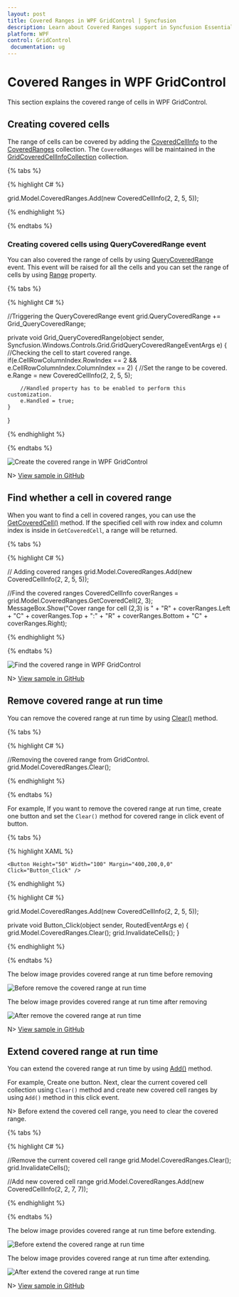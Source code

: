 ```yaml
---
layout: post
title: Covered Ranges in WPF GridControl | Syncfusion
description: Learn about Covered Ranges support in Syncfusion Essential Studio WPF GridControl, its elements and more details.
platform: WPF
control: GridControl
 documentation: ug
---
```


# Covered Ranges in WPF GridControl

This section explains the covered range of cells in WPF GridControl.

## Creating covered cells

The range of cells can be covered by adding the [CoveredCellInfo](https://help.syncfusion.com/cr/wpf/Syncfusion.UI.Xaml.CellGrid.CoveredCellInfo.html) to the [CoveredRanges](https://help.syncfusion.com/cr/wpf/Syncfusion.Windows.Controls.Grid.GridModel.html#Syncfusion_Windows_Controls_Grid_GridModel_CoveredRanges) collection. The `CoveredRanges` will be maintained in the [GridCoveredCellInfoCollection](https://help.syncfusion.com/cr/wpf/Syncfusion.Windows.Controls.Grid.GridCoveredCellInfoCollection.html) collection.

{% tabs %}

{% highlight C# %}

grid.Model.CoveredRanges.Add(new CoveredCellInfo(2, 2, 5, 5));

{% endhighlight %}

{% endtabs %}

### Creating covered cells using QueryCoveredRange event

You can also covered the range of cells by using [QueryCoveredRange](https://help.syncfusion.com/cr/wpf/Syncfusion.Windows.Controls.Grid.GridControlBase.html) event. This event will be raised for all the cells and you can set the range of cells by using [Range](https://help.syncfusion.com/cr/wpf/Syncfusion.Windows.Controls.Grid.GridQueryCoveredRangeEventArgs.html#Syncfusion_Windows_Controls_Grid_GridQueryCoveredRangeEventArgs_Range) property.

{% tabs %}

{% highlight C# %}

//Triggering the QueryCoveredRange event
grid.QueryCoveredRange += Grid_QueryCoveredRange;

private void Grid_QueryCoveredRange(object sender, Syncfusion.Windows.Controls.Grid.GridQueryCoveredRangeEventArgs e)
{
    //Checking the cell to start covered range.
    if(e.CellRowColumnIndex.RowIndex == 2 && e.CellRowColumnIndex.ColumnIndex == 2)
    {
        //Set the range to be covered.
        e.Range = new CoveredCellInfo(2, 2, 5, 5);

        //Handled property has to be enabled to perform this customization.
        e.Handled = true;
    }
}

{% endhighlight %}

{% endtabs %}

![Create the covered range in WPF GridControl](Coveredranges_images/wpf-gridcontrol-coveredcells.png)

N> [View sample in GitHub](https://github.com/SyncfusionExamples/wpf-gridcontrol-coveredcells)

## Find whether a cell in covered range

When you want to find a cell in covered ranges, you can use the [GetCoveredCell()](https://help.syncfusion.com/cr/wpf/Syncfusion.Windows.Controls.Grid.GridCoveredCellInfoCollection.html#Syncfusion_Windows_Controls_Grid_GridCoveredCellInfoCollection_GetCoveredCell_System_Int32_System_Int32_) method. If the specified cell with row index and column index is inside in `GetCoveredCell`, a range will be returned.

{% tabs %}

{% highlight C# %}

// Adding covered ranges
grid.Model.CoveredRanges.Add(new CoveredCellInfo(2, 2, 5, 5));

//Find the covered ranges
CoveredCellInfo coverRanges = grid.Model.CoveredRanges.GetCoveredCell(2, 3);
MessageBox.Show("Cover range for cell (2,3) is " + "R" + coverRanges.Left + "C" + coverRanges.Top + ":" + "R" + coverRanges.Bottom + "C" + coverRanges.Right);

{% endhighlight %}

{% endtabs %}

![Find the covered range in WPF GridControl](Coveredranges_images/wpf-gridcontrol-findrange.png)

N> [View sample in GitHub](https://github.com/SyncfusionExamples/wpf-gridcontrol-coveredcells)

## Remove covered range at run time

You can remove the covered range at run time by using [Clear()](https://help.syncfusion.com/cr/wpf/Syncfusion.UI.Xaml.CellGrid.CellSpanInfoCollection-1.html#Syncfusion_UI_Xaml_CellGrid_CellSpanInfoCollection_1_Clear) method.

{% tabs %}

{% highlight C# %}

//Removing the covered range from GridControl.
grid.Model.CoveredRanges.Clear();

{% endhighlight %}

{% endtabs %}

For example, If you want to remove the covered range at run time, create one button and set the `Clear()` method for covered range in click event of button.

{% tabs %}

{% highlight XAML %}

<Grid>
    <syncfusion:GridControl Name="grid" Margin="10,20,0,0" />
    
    <Button Height="50" Width="100" Margin="400,200,0,0" Click="Button_Click" />
</Grid>

{% endhighlight %}

{% highlight C# %}

grid.Model.CoveredRanges.Add(new CoveredCellInfo(2, 2, 5, 5));

private void Button_Click(object sender, RoutedEventArgs e)
{
    grid.Model.CoveredRanges.Clear();
    grid.InvalidateCells();
}

{% endhighlight %}

{% endtabs %}

The below image provides covered range at run time before removing

![Before remove the covered range at run time](Coveredranges_images/wpf-gridcontrol-beforeclearrange.png)

The below image provides covered range at run time after removing

![After remove the covered range at run time](Coveredranges_images/wpf-gridcontrol-afterclearrange.png)

N> [View sample in GitHub](https://github.com/SyncfusionExamples/wpf-gridcontrol-coveredcells)

## Extend covered range at run time

You can extend the covered range at run time by using [Add()](https://help.syncfusion.com/cr/wpf/Syncfusion.UI.Xaml.CellGrid.CellSpanInfoCollection-1.html#Syncfusion_UI_Xaml_CellGrid_CellSpanInfoCollection_1_Add__0_) method.

For example, Create one button. Next, clear the current covered cell collection using `Clear()` method and create new covered cell ranges by using `Add()` method in this click event.

N> Before extend the covered cell range, you need to clear the covered range.

{% tabs %}

{% highlight C# %}

//Remove the current covered cell range
grid.Model.CoveredRanges.Clear();
grid.InvalidateCells();

//Add new covered cell range
grid.Model.CoveredRanges.Add(new CoveredCellInfo(2, 2, 7, 7));

{% endhighlight %}

{% endtabs %}

The below image provides covered range at run time before extending.

![Before extend the covered range at run time](Coveredranges_images/wpf-gridcontrol-beforeextend.png)

The below image provides covered range at run time after extending.

![After extend the covered range at run time](Coveredranges_images/wpf-gridcontrol-afterextend.png)

N> [View sample in GitHub](https://github.com/SyncfusionExamples/wpf-gridcontrol-coveredcells)
